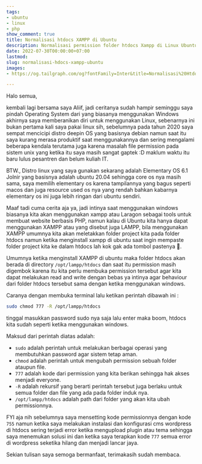 ```yaml
---
tags:
- ubuntu
- linux
- php
show_comment: true
title: Normalisasi htdocs XAMPP di Ubuntu
description: Normalisasi permission folder htdocs Xampp di Linux Ubuntu
date: 2022-07-30T00:00:00+07:00
lastmod: 
slug: normalisasi-hdocs-xampp-ubuntu
images:
- https://og.tailgraph.com/og?fontFamily=Inter&title=Normalisasi%20Htdocs%20Xampp%20di%20Ubuntu&titleTailwind=text-gray-800%20font-bold%20text-6xl&text=Normalisasi%20permission%20folder%20htdocs%20Xampp%20di%20Linux%20Ubuntu&textTailwind=text-gray-700%20text-2xl%20mt-4&logoTailwind=h-8&bgTailwind=bg-white&footer=aliif.space&footerTailwind=text-blueGray-500

---
```

Halo semua,

kembali lagi bersama saya Aliif, jadi ceritanya sudah hampir seminggu saya pindah Operating System dari yang biasanya menggunakan Windows akhirnya saya memberanikan diri untuk menggunakan Linux, sebenarnya ini bukan pertama kali saya pakai linux sih, sebelumnya pada tahun 2020 saya sempat mencicipi distro deepin OS yang basisnya debian namun saat itu saya kurang merasa produktif saat menggunakannya dan sering mengalami beberapa kendala terutama juga karena masalah file permission pada sistem unix yang ketika itu saya masih sangat gaptek :D maklum waktu itu baru lulus pesantren dan belum kuliah IT.

BTW., Distro linux yang saya gunakan sekarang adalah Elementary OS 6.1 Jolnir yang basisnya adalah ubuntu 20.04 sehingga core os nya masih sama, saya memilih elementary os karena tampilannya yang bagus seperti macos dan juga resource used os nya yang rendah bahkan kabarnya elementary os ini juga lebih ringan dari ubuntu sendiri.

Maaf tadi cuma cerita aja ya, jadi intinya saat menggunakan windows biasanya kita akan menggunakan xampp atau Laragon sebagai tools untuk membuat website berbasis PHP, namun kalau di Ubuntu kita hanya dapat menggunakan XAMPP atau yang disebut juga LAMPP, bila menggunakan XAMPP umumnya kita akan meletakkan folder project kita pada folder htdocs namun ketika menginstall xampp di ubuntu saat ingin mempaste folder project kita ke dalam htdocs lah kok gak ada tombol pastenya 🤔.

Umumnya ketika menginstall XAMPP di ubuntu maka folder htdocs akan berada di directory `/opt/lampp/htdocs` dan saat itu permission masih digembok karena itu kita perlu membuka permission tersebut agar kita dapat melakukan read and write dengan bebas ya intinya agar behaviour dari folder htdocs tersebut sama dengan ketika menggunakan windows.

Caranya dengan membuka terminal lalu ketikan perintah dibawah ini :

```bash
sudo chmod 777 -R /opt/lampp/htdocs
```

tinggal masukkan password sudo nya saja lalu enter maka boom, htdocs kita sudah seperti ketika menggunakan windows.

Maksud dari perintah diatas adalah:

* `sudo` adalah perintah untuk melakukan berbagai operasi yang membutuhkan password agar sistem tetap aman.
* `chmod` adalah perintah untuk mengubah permission sebuah folder ataupun file.
* `777` adalah kode dari permission yang kita berikan sehingga hak akses menjadi everyone.
* `-R` adalah rekursif yang berarti perintah tersebut juga berlaku untuk semua folder dan file yang ada pada folder induk nya.
* `/opt/lampp/htdocs` adalah path dari folder yang akan kita ubah permissionnya.

FYI aja nih sebelumnya saya mensetting kode permissionnya dengan kode `755` namun ketika saya melakukan instalasi dan konfigurasi cms wordpress di htdocs sering terjadi error ketika mengupload plugin atau tema sehingga saya menemukan solusi ini dan ketika saya terapkan kode `777` semua error di wordpress seketika hilang dan menjadi lancar jaya.

Sekian tulisan saya semoga bermanfaat, terimakasih sudah membaca.